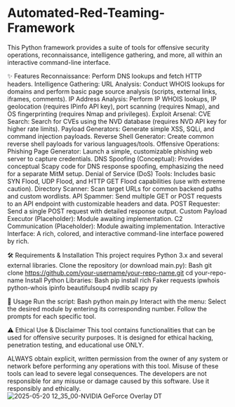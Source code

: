 # Automated-Red-Teaming-Framework
This Python framework provides a suite of tools for offensive security operations, reconnaissance, intelligence gathering, and more, all within an interactive command-line interface.

✨ Features
Reconnaissance: Perform DNS lookups and fetch HTTP headers.
Intelligence Gathering:
URL Analysis: Conduct WHOIS lookups for domains and perform basic page source analysis (scripts, external links, iframes, comments).
IP Address Analysis: Perform IP WHOIS lookups, IP geolocation (requires IPinfo API key), port scanning (requires Nmap), and OS fingerprinting (requires Nmap and privileges).
Exploit Arsenal:
CVE Search: Search for CVEs using the NVD database (requires NVD API key for higher rate limits).
Payload Generators: Generate simple XSS, SQLi, and command injection payloads.
Reverse Shell Generator: Create common reverse shell payloads for various languages/tools.
Offensive Operations:
Phishing Page Generator: Launch a simple, customizable phishing web server to capture credentials.
DNS Spoofing (Conceptual): Provides conceptual Scapy code for DNS response spoofing, emphasizing the need for a separate MitM setup.
Denial of Service (DoS) Tools: Includes basic SYN Flood, UDP Flood, and HTTP GET Flood capabilities (use with extreme caution).
Directory Scanner: Scan target URLs for common backend paths and custom wordlists.
API Spammer: Send multiple GET or POST requests to an API endpoint with customizable headers and data.
POST Requester: Send a single POST request with detailed response output.
Custom Payload Executor (Placeholder): Module awaiting implementation.
C2 Communication (Placeholder): Module awaiting implementation.
Interactive Interface: A rich, colored, and interactive command-line interface powered by rich.

🛠️ Requirements & Installation
This project requires Python 3.x and several external libraries.
Clone the repository (or download main.py):
Bash
git clone https://github.com/your-username/your-repo-name.git
cd your-repo-name
Install Python Libraries:
Bash
pip install rich Faker requests ipwhois python-whois ipinfo beautifulsoup4 nvdlib scapy py

🚀 Usage
Run the script:
Bash
python main.py
Interact with the menu: Select the desired module by entering its corresponding number. Follow the prompts for each specific tool.

⚠️ Ethical Use & Disclaimer
This tool contains functionalities that can be used for offensive security purposes. It is designed for ethical hacking, penetration testing, and educational use ONLY.

ALWAYS obtain explicit, written permission from the owner of any system or network before performing any operations with this tool.
Misuse of these tools can lead to severe legal consequences.
The developers are not responsible for any misuse or damage caused by this software. Use it responsibly and ethically.
![2025-05-20 12_35_00-NVIDIA GeForce Overlay DT](https://github.com/user-attachments/assets/ed241fea-1b95-4ae2-ba27-f0236e62205e)
